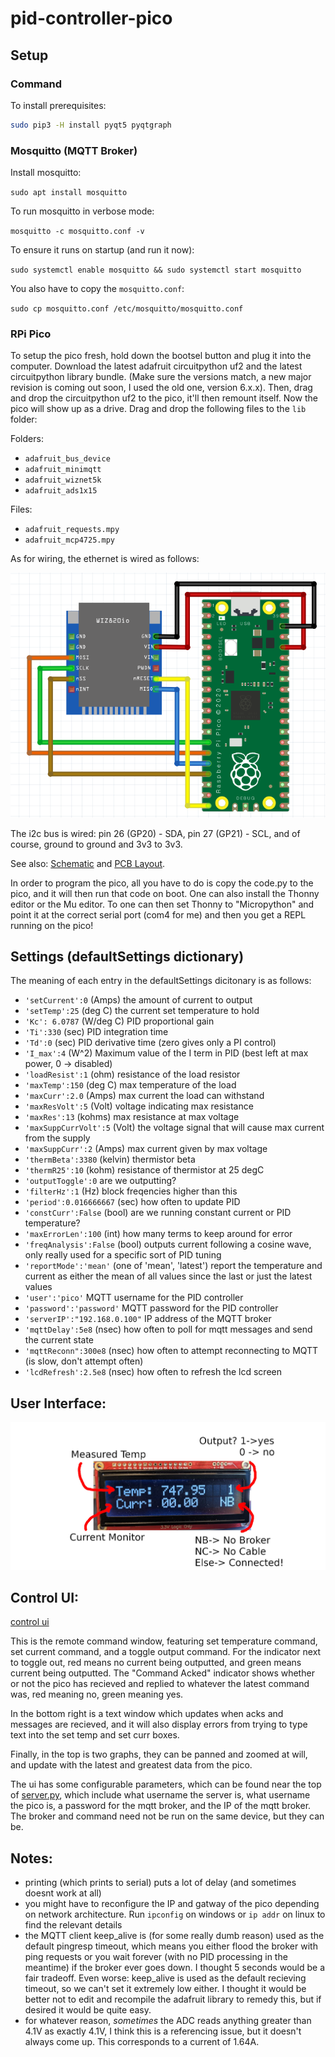 # pid-controller-pico

## Setup

### Command

To install prerequisites:

```sh 
sudo pip3 -H install pyqt5 pyqtgraph
```

### Mosquitto (MQTT Broker)

Install mosquitto:

` sudo apt install mosquitto `

To run mosquitto in verbose mode:

` mosquitto -c mosquitto.conf -v `

To ensure it runs on startup (and run it now):

` sudo systemctl enable mosquitto && sudo systemctl start mosquitto `

You also have to copy the `mosquitto.conf`:

` sudo cp mosquitto.conf /etc/mosquitto/mosquitto.conf `

### RPi Pico

To setup the pico fresh, hold down the bootsel button and plug it into the computer. Download the latest adafruit circuitpython uf2 and the latest circuitpython library bundle. (Make sure the versions match, a new major revision is coming out soon, I used the old one, version 6.x.x). Then, drag and drop the circuitpython uf2 to the pico, it'll then remount itself. Now the pico will show up as a drive. Drag and drop the following files to the `lib` folder:

Folders:
* `adafruit_bus_device`
* `adafruit_minimqtt`
* `adafruit_wiznet5k`
* `adafruit_ads1x15`

Files:
* `adafruit_requests.mpy`
* `adafruit_mcp4725.mpy`

As for wiring, the ethernet is wired as follows:

![eth wiring](docs/eth_wiring.png)

The i2c bus is wired: pin 26 (GP20) - SDA, pin 27 (GP21) - SCL, and of course, ground to ground and 3v3 to 3v3.

See also: [Schematic](docs/schematic.pdf) and [PCB Layout](docs/pcb.pdf).

In order to program the pico, all you have to do is copy the code.py to the pico, and it will then run that code on boot. One can also install the Thonny editor or the Mu editor. To one can then set Thonny to "Micropython" and point it at the correct serial port (com4 for me) and then you get a REPL running on the pico!

## Settings (defaultSettings dictionary)

The meaning of each entry in the defaultSettings dicitonary is as follows:
* `'setCurrent':0` (Amps) the amount of current to output
* `'setTemp':25` (deg C) the current set temperature to hold
* `'Kc': 6.0787` (W/deg C) PID proportional gain
* `'Ti':330` (sec) PID integration time
* `'Td':0` (sec) PID derivative time (zero gives only a PI control)
* `'I_max':4` (W^2) Maximum value of the I term in PID (best left at max power, 0 -> disabled) 
* `'loadResist':1` (ohm) resistance of the load resistor
* `'maxTemp':150` (deg C) max temperature of the load
* `'maxCurr':2.0` (Amps) max current the load can withstand
* `'maxResVolt':5` (Volt) voltage indicating max resistance
* `'maxRes':13` (kohms) max resistance at max voltage
* `'maxSuppCurrVolt':5` (Volt) the voltage signal that will cause max current from the supply
* `'maxSuppCurr':2` (Amps) max current given by max voltage
* `'thermBeta':3380` (kelvin) thermistor beta
* `'thermR25':10` (kohm) resistance of thermistor at 25 degC
* `'outputToggle':0` are we outputting?
* `'filterHz':1` (Hz) block freqencies higher than this
* `'period':0.016666667` (sec) how often to update PID
* `'constCurr':False` (bool) are we running constant current or PID temperature?
* `'maxErrorLen':100` (int) how many terms to keep around for error
* `'freqAnalysis':False` (bool) outputs current following a cosine wave, only really used for a specific sort of PID tuning
* `'reportMode':'mean'` (one of 'mean', 'latest') report the temperature and current as either the mean of all values since the last or just the latest values
* `'user':'pico'` MQTT username for the PID controller
* `'password':'password'` MQTT password for the PID controller
* `'serverIP':"192.168.0.100"` IP address of the MQTT broker
* `'mqttDelay':5e8` (nsec) how often to poll for mqtt messages and send the current state
* `'mqttReconn":300e8` (nsec) how often to attempt reconnecting to MQTT (is slow, don't attempt often)
* `'lcdRefresh':2.5e8` (nsec) how often to refresh the lcd screen


## User Interface:

![screen](docs/screen.jpg)

## Control UI:

[control ui](docs/command_ui.png)

This is the remote command window, featuring set temperature command, set current command, and a toggle output command. For the indicator next to toggle out, red means no current being outputted, and green means current being outputted. The "Command Acked" indicator shows whether or not the pico has recieved and replied to whatever the latest command was, red meaning no, green meaning yes. 

In the bottom right is a text window which updates when acks and messages are recieved, and it will also display errors from trying to type text into the set temp and set curr boxes. 

Finally, in the top is two graphs, they can be panned and zoomed at will, and update with the latest and greatest data from the pico. 

The ui has some configurable parameters, which can be found near the top of [server.py](server/server.py), which include what username the server is, what username the pico is, a password for the mqtt broker, and the IP of the mqtt broker. The broker and command need not be run on the same device, but they can be. 


## Notes:

* printing (which prints to serial) puts a lot of delay (and sometimes doesnt work at all)
* you might have to reconfigure the IP and gatway of the pico depending on network architecture. Run `ipconfig` on windows or `ip addr` on linux to find the relevant details
* the MQTT client keep\_alive is (for some really dumb reason) used as the default pingresp timeout, which means you either flood the broker with ping requests or you wait forever (with no PID processing in the meantime) if the broker ever goes down. I thought 5 seconds would be a fair tradeoff. Even worse: keep\_alive is used as the default recieving timeout, so we can't set it extremely low either. I thought it would be better not to edit and recompile the adafruit library to remedy this, but if desired it would be quite easy.
* for whatever reason, *sometimes* the ADC reads anything greater than 4.1V as exactly 4.1V, I think this is a referencing issue, but it doesn't always come up. This corresponds to a current of 1.64A. 
